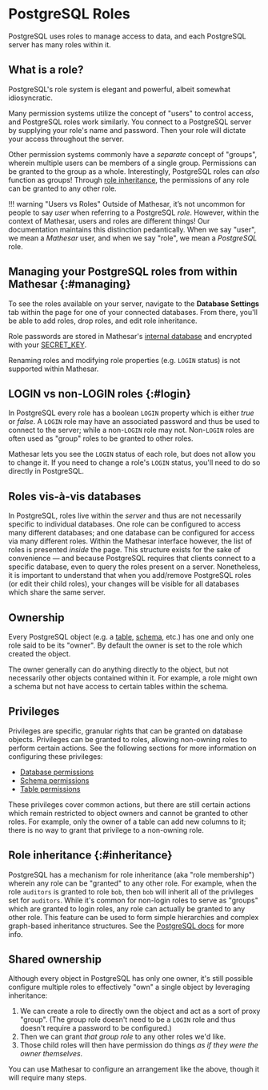 # PostgreSQL Roles

PostgreSQL uses roles to manage access to data, and each PostgreSQL server has many roles within it.

## What is a role?

PostgreSQL's role system is elegant and powerful, albeit somewhat idiosyncratic.

Many permission systems utilize the concept of "users" to control access, and PostgreSQL roles work similarly. You connect to a PostgreSQL server by supplying your role's name and password. Then your role will dictate your access throughout the server.

Other permission systems commonly have a _separate_ concept of "groups", wherein multiple users can be members of a single group. Permissions can be granted to the group as a whole. Interestingly, PostgreSQL roles can _also_ function as groups! Through [role inheritance](#inheritance), the permissions of any role can be granted to any other role.

!!! warning "Users vs Roles"
    Outside of Mathesar, it’s not uncommon for people to say _user_ when referring to a PostgreSQL _role_. However, within the context of Mathesar, users and roles are different things! Our documentation maintains this distinction pedantically. When we say "user", we mean a _Mathesar_ user, and when we say "role", we mean a _PostgreSQL_ role.

## Managing your PostgreSQL roles from within Mathesar {:#managing}

To see the roles available on your server, navigate to the **Database Settings** tab within the page for one of your connected databases. From there, you'll be able to add roles, drop roles, and edit role inheritance.

Role passwords are stored in Mathesar's [internal database](./databases.md#internal) and encrypted with your [SECRET_KEY](../administration/configuration.md#secret_key).

Renaming roles and modifying role properties (e.g. `LOGIN` status) is not supported within Mathesar.

## LOGIN vs non-LOGIN roles {:#login}

In PostgreSQL every role has a boolean `LOGIN` property which is either _true_ or _false_. A `LOGIN` role may have an associated password and thus be used to connect to the server; while a non-`LOGIN` role may not. Non-`LOGIN` roles are often used as "group" roles to be granted to other roles.

Mathesar lets you see the `LOGIN` status of each role, but does not allow you to change it. If you need to change a role's `LOGIN` status, you'll need to do so directly in PostgreSQL.


## Roles vis-à-vis databases

In PostgreSQL, roles live within the _server_ and thus are not necessarily specific to individual databases. One role can be configured to access many different databases; and one database can be configured for access via many different roles. Within the Mathesar interface however, the list of roles is presented _inside_ the page. This structure exists for the sake of convenience &mdash; and because PostgreSQL requires that clients connect to a specific database, even to query the roles present on a server. Nonetheless, it is important to understand that when you add/remove PostgreSQL roles (or edit their child roles), your changes will be visible for all databases which share the same server.

## Ownership

Every PostgreSQL object (e.g. a [table](./tables.md), [schema](./schemas.md), etc.) has one and only one role said to be its "owner". By default the owner is set to the role which created the object.

The owner generally can do anything directly to the object, but not necessarily other objects contained within it. For example, a role might own a schema but not have access to certain tables within the schema.

## Privileges

Privileges are specific, granular rights that can be granted on database objects. Privileges can be granted to roles, allowing non-owning roles to perform certain actions. See the following sections for more information on configuring these privileges:

- [Database permissions](./databases.md#permissions)
- [Schema permissions](./schemas.md#permissions)
- [Table permissions](./tables.md#permissions)

These privileges cover common actions, but there are still certain actions which remain restricted to object owners and cannot be granted to other roles. For example, only the owner of a table can add new columns to it; there is no way to grant that privilege to a non-owning role.

## Role inheritance {:#inheritance}

PostgreSQL has a mechanism for role inheritance (aka "role membership") wherein any role can be "granted" to any other role. For example, when the role `auditors` is granted to role `bob`, then `bob` will inherit all of the privileges set for `auditors`. While it's common for non-login roles to serve as "groups" which are granted to login roles, any role can actually be granted to any other role. This feature can be used to form simple hierarchies and complex graph-based inheritance structures. See the [PostgreSQL docs](https://www.postgresql.org/docs/current/role-membership.html) for more info.

## Shared ownership

Although every object in PostgreSQL has only one owner, it's still possible configure multiple roles to effectively "own" a single object by leveraging inheritance:

1. We can create a role to directly own the object and act as a sort of proxy "group". (The group role doesn't need to be a `LOGIN` role and thus doesn't require a password to be configured.)
1. Then we can grant _that group role_ to any other roles we'd like.
1. Those child roles will then have permission do things _as if they were the owner themselves_.

You can use Mathesar to configure an arrangement like the above, though it will require many steps.
